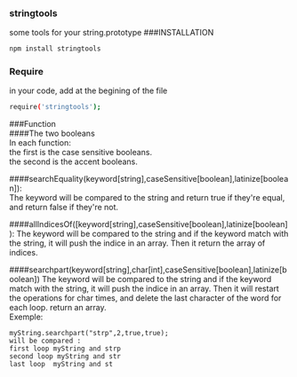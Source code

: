 ### stringtools
some tools for your string.prototype
###INSTALLATION  
```bash  
npm install stringtools  
```
### Require
in your code, add at the begining of the file
````bash
require('stringtools');
````
###Function  
####The two booleans  
In each function:  
    the first is the case sensitive booleans.  
    the second is the accent booleans.  

####searchEquality(keyword[string],caseSensitive[boolean],latinize[boolean]):  
The keyword will be compared to the string and return true if they're equal, and return false if they're not. 

####allIndicesOf([keyword[string],caseSensitive[boolean],latinize[boolean]):
The keyword will be compared to the string and if the keyword match with the string, it will push the indice in an array.
Then it return the array of indices.    

####searchpart(keyword[string],char[int],caseSensitive[boolean],latinize[boolean])
The keyword will be compared to the string and if the keyword match with the string, it will push the indice in an array.
Then it will restart the operations for char times, and delete the last character of the word for each loop.
return an array.  
Exemple:
````
myString.searchpart("strp",2,true,true);
will be compared :
first loop myString and strp
second loop myString and str
last loop  myString and st
````
